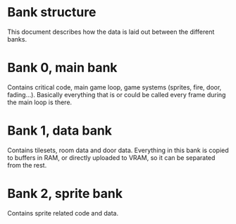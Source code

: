 # Bank structure

This document describes how the data is laid out between the different banks.

# Bank 0, main bank

Contains critical code, main game loop, game systems (sprites, fire, door, fading...).
Basically everything that is or could be called every frame during the main loop is there.

# Bank 1, data bank

Contains tilesets, room data and door data.
Everything in this bank is copied to buffers in RAM, or directly uploaded to VRAM, so it can be separated from the rest.

# Bank 2, sprite bank

Contains sprite related code and data.
